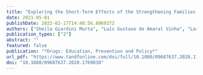 ```yaml
---
title: "Exploring the Short-Term Effects of the Strengthening Families Program on Brazilian Adolescents: A Pre-Experimental Study"
date: 2021-05-01
publishDate: 2022-02-17T14:48:56.806937Z
authors: ["Sheila Giardini Murta", "Luís Gustavo do Amaral Vinha", "Larissa de Almeida Nobre-Sandoval", "Viviane Paula Santos Rocha", "Karina Damous Duailibe", "Maria do Socorro Mendes Gomes", "Danielle Aranha Farias", "David Foxcroft"]
publication_types: ["2"]
abstract: ""
featured: false
publication: "*Drugs: Education, Prevention and Policy*"
url_pdf: "https://www.tandfonline.com/doi/full/10.1080/09687637.2020.1769030"
doi: "10.1080/09687637.2020.1769030"
---
```


